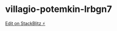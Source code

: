 # villagio-potemkin-lrbgn7

[Edit on StackBlitz ⚡️](https://stackblitz.com/edit/villagio-potemkin-lrbgn7)